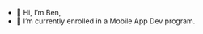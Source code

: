 - 👋 Hi, I’m Ben,
- 🌱 I’m currently enrolled in a Mobile App Dev program. 
<!---
MacIntyre-22/MacIntyre-22 is a ✨ special ✨ repository because its `README.md` (this file) appears on your GitHub profile.
You can click the Preview link to take a look at your changes.
--->
